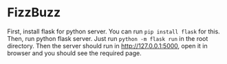 # FizzBuzz

First, install flask for python server. You can run `pip install flask` for this.
Then, run python flask server. Just run `python -m flask run` in the root directory.
Then the server should run in http://127.0.0.1:5000, open it in browser and you should see the required page.
